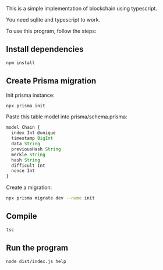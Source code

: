 This is a simple implementation of blockchain using typescript.

You need sqlite and typescript to work.

To use this program, follow the steps:

## Install dependencies

```bash
npm install
```

## Create Prisma migration
Init prisma instance:
```bash
npx prisma init
```
Paste this table model into prisma/schema.prisma:
```javascript
model Chain {
  index Int @unique
  timestamp BigInt
  data String
  previousHash String
  merkle String
  hash String
  difficult Int
  nonce Int
}
```
Create a migration:
```bash
npx prisma migrate dev --name init
```

## Compile

```bash
tsc
```

## Run the program

```bash
node dist/index.js help
```
